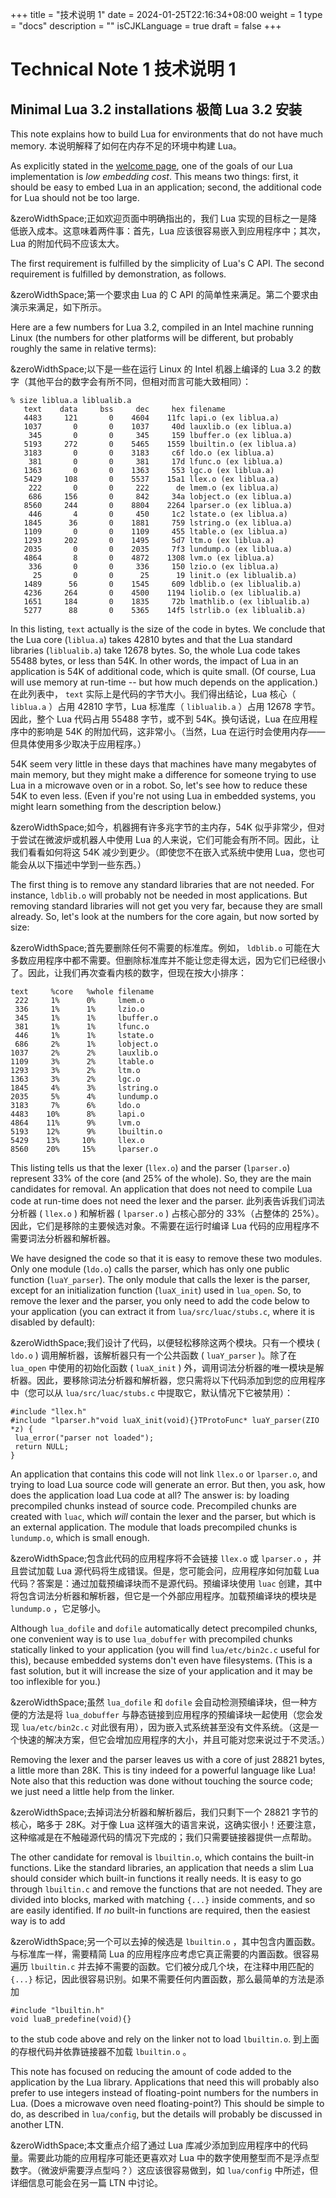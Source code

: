 +++
title = "技术说明 1"
date = 2024-01-25T22:16:34+08:00
weight = 1
type = "docs"
description = ""
isCJKLanguage = true
draft = false
+++

# Technical Note 1 技术说明 1

## Minimal Lua 3.2 installations 极简 Lua 3.2 安装

This note explains how to build Lua for environments that do not have much memory.
本说明解释了如何在内存不足的环境中构建 Lua。

As explicitly stated in the [welcome page](https://www.lua.org/home.html), one of the goals of our Lua implementation is *low embedding cost*. This means two things: first, it should be easy to embed Lua in an application; second, the additional code for Lua should not be too large.

&zeroWidthSpace;正如欢迎页面中明确指出的，我们 Lua 实现的目标之一是降低嵌入成本。这意味着两件事：首先，Lua 应该很容易嵌入到应用程序中；其次，Lua 的附加代码不应该太大。

The first requirement is fulfilled by the simplicity of Lua's C API. The second requirement is fulfilled by demonstration, as follows.

&zeroWidthSpace;第一个要求由 Lua 的 C API 的简单性来满足。第二个要求由演示来满足，如下所示。

Here are a few numbers for Lua 3.2, compiled in an Intel machine running Linux (the numbers for other platforms will be different, but probably roughly the same in relative terms):

&zeroWidthSpace;以下是一些在运行 Linux 的 Intel 机器上编译的 Lua 3.2 的数字（其他平台的数字会有所不同，但相对而言可能大致相同）：

```
% size liblua.a liblualib.a
   text    data     bss     dec     hex filename
   4483     121       0    4604    11fc lapi.o (ex liblua.a)
   1037       0       0    1037     40d lauxlib.o (ex liblua.a)
    345       0       0     345     159 lbuffer.o (ex liblua.a)
   5193     272       0    5465    1559 lbuiltin.o (ex liblua.a)
   3183       0       0    3183     c6f ldo.o (ex liblua.a)
    381       0       0     381     17d lfunc.o (ex liblua.a)
   1363       0       0    1363     553 lgc.o (ex liblua.a)
   5429     108       0    5537    15a1 llex.o (ex liblua.a)
    222       0       0     222      de lmem.o (ex liblua.a)
    686     156       0     842     34a lobject.o (ex liblua.a)
   8560     244       0    8804    2264 lparser.o (ex liblua.a)
    446       4       0     450     1c2 lstate.o (ex liblua.a)
   1845      36       0    1881     759 lstring.o (ex liblua.a)
   1109       0       0    1109     455 ltable.o (ex liblua.a)
   1293     202       0    1495     5d7 ltm.o (ex liblua.a)
   2035       0       0    2035     7f3 lundump.o (ex liblua.a)
   4864       8       0    4872    1308 lvm.o (ex liblua.a)
    336       0       0     336     150 lzio.o (ex liblua.a)
     25       0       0      25      19 linit.o (ex liblualib.a)
   1489      56       0    1545     609 ldblib.o (ex liblualib.a)
   4236     264       0    4500    1194 liolib.o (ex liblualib.a)
   1651     184       0    1835     72b lmathlib.o (ex liblualib.a)
   5277      88       0    5365    14f5 lstrlib.o (ex liblualib.a)
```

In this listing, `text` actually is the size of the code in bytes. We conclude that the Lua core (`liblua.a`) takes 42810 bytes and that the Lua standard libraries (`liblualib.a`) take 12678 bytes. So, the whole Lua code takes 55488 bytes, or less than 54K. In other words, the impact of Lua in an application is 54K of additional code, which is quite small. (Of course, Lua will use memory at run-time -- but how much depends on the application.)
在此列表中， `text` 实际上是代码的字节大小。我们得出结论，Lua 核心（ `liblua.a` ）占用 42810 字节，Lua 标准库（ `liblualib.a` ）占用 12678 字节。因此，整个 Lua 代码占用 55488 字节，或不到 54K。换句话说，Lua 在应用程序中的影响是 54K 的附加代码，这非常小。（当然，Lua 在运行时会使用内存——但具体使用多少取决于应用程序。）

54K seem very little in these days that machines have many megabytes of main memory, but they might make a difference for someone trying to use Lua in a microwave oven or in a robot. So, let's see how to reduce these 54K to even less. (Even if you're not using Lua in embedded systems, you might learn something from the description below.)

&zeroWidthSpace;如今，机器拥有许多兆字节的主内存，54K 似乎非常少，但对于尝试在微波炉或机器人中使用 Lua 的人来说，它们可能会有所不同。因此，让我们看看如何将这 54K 减少到更少。（即使您不在嵌入式系统中使用 Lua，您也可能会从以下描述中学到一些东西。）

The first thing is to remove any standard libraries that are not needed. For instance, `ldblib.o` will probably not be needed in most applications. But removing standard libraries will not get you very far, because they are small already. So, let's look at the numbers for the core again, but now sorted by size:

&zeroWidthSpace;首先要删除任何不需要的标准库。例如， `ldblib.o` 可能在大多数应用程序中都不需要。但删除标准库并不能让您走得太远，因为它们已经很小了。因此，让我们再次查看内核的数字，但现在按大小排序：

```
text     %core   %whole filename
 222     1%      0%     lmem.o
 336     1%      1%     lzio.o
 345     1%      1%     lbuffer.o
 381     1%      1%     lfunc.o
 446     1%      1%     lstate.o
 686     2%      1%     lobject.o
1037     2%      2%     lauxlib.o
1109     3%      2%     ltable.o
1293     3%      2%     ltm.o
1363     3%      2%     lgc.o
1845     4%      3%     lstring.o
2035     5%      4%     lundump.o
3183     7%      6%     ldo.o
4483    10%      8%     lapi.o
4864    11%      9%     lvm.o
5193    12%      9%     lbuiltin.o
5429    13%     10%     llex.o
8560    20%     15%     lparser.o
```

This listing tells us that the lexer (`llex.o`) and the parser (`lparser.o`) represent 33% of the core (and 25% of the whole). So, they are the main candidates for removal. An application that does not need to compile Lua code at run-time does not need the lexer and the parser.
此列表告诉我们词法分析器 ( `llex.o` ) 和解析器 ( `lparser.o` ) 占核心部分的 33%（占整体的 25%）。因此，它们是移除的主要候选对象。不需要在运行时编译 Lua 代码的应用程序不需要词法分析器和解析器。

We have designed the code so that it is easy to remove these two modules. Only one module (`ldo.o`) calls the parser, which has only one public function (`luaY_parser`). The only module that calls the lexer is the parser, except for an initialization function (`luaX_init`) used in `lua_open`. So, to remove the lexer and the parser, you only need to add the code below to your application (you can extract it from `lua/src/luac/stubs.c`, where it is disabled by default):

&zeroWidthSpace;我们设计了代码，以便轻松移除这两个模块。只有一个模块 ( `ldo.o` ) 调用解析器，该解析器只有一个公共函数 ( `luaY_parser` )。除了在 `lua_open` 中使用的初始化函数 ( `luaX_init` ) 外，调用词法分析器的唯一模块是解析器。因此，要移除词法分析器和解析器，您只需将以下代码添加到您的应用程序中（您可以从 `lua/src/luac/stubs.c` 中提取它，默认情况下它被禁用）：

```
#include "llex.h"
#include "lparser.h"void luaX_init(void){}TProtoFunc* luaY_parser(ZIO *z) {
 lua_error("parser not loaded");
 return NULL;
}
```

An application that contains this code will not link `llex.o` or `lparser.o`, and trying to load Lua source code will generate an error. But then, you ask, how does the application load Lua code at all? The answer is: by loading precompiled chunks instead of source code. Precompiled chunks are created with `luac`, which *will* contain the lexer and the parser, but which is an external application. The module that loads precompiled chunks is `lundump.o`, which is small enough.

&zeroWidthSpace;包含此代码的应用程序将不会链接 `llex.o` 或 `lparser.o` ，并且尝试加载 Lua 源代码将生成错误。但是，您可能会问，应用程序如何加载 Lua 代码？答案是：通过加载预编译块而不是源代码。预编译块使用 `luac` 创建，其中将包含词法分析器和解析器，但它是一个外部应用程序。加载预编译块的模块是 `lundump.o` ，它足够小。

Although `lua_dofile` and `dofile` automatically detect precompiled chunks, one convenient way is to use `lua_dobuffer` with precompiled chunks statically linked to your application (you will find `lua/etc/bin2c.c` useful for this), because embedded systems don't even have filesystems. (This is a fast solution, but it will increase the size of your application and it may be too inflexible for you.)

&zeroWidthSpace;虽然 `lua_dofile` 和 `dofile` 会自动检测预编译块，但一种方便的方法是将 `lua_dobuffer` 与静态链接到应用程序的预编译块一起使用（您会发现 `lua/etc/bin2c.c` 对此很有用），因为嵌入式系统甚至没有文件系统。（这是一个快速的解决方案，但它会增加应用程序的大小，并且可能对您来说过于不灵活。）

Removing the lexer and the parser leaves us with a core of just 28821 bytes, a little more than 28K. This is tiny indeed for a powerful language like Lua! Note also that this reduction was done without touching the source code; we just need a little help from the linker.

&zeroWidthSpace;去掉词法分析器和解析器后，我们只剩下一个 28821 字节的核心，略多于 28K。对于像 Lua 这样强大的语言来说，这确实很小！还要注意，这种缩减是在不触碰源代码的情况下完成的；我们只需要链接器提供一点帮助。

The other candidate for removal is `lbuiltin.o`, which contains the built-in functions. Like the standard libraries, an application that needs a slim Lua should consider which built-in functions it really needs. It is easy to go through `lbuiltin.c` and remove the functions that are not needed. They are divided into blocks, marked with matching `{...}` inside comments, and so are easily identified. If *no* built-in functions are required, then the easiest way is to add

&zeroWidthSpace;另一个可以去掉的候选是 `lbuiltin.o` ，其中包含内置函数。与标准库一样，需要精简 Lua 的应用程序应考虑它真正需要的内置函数。很容易遍历 `lbuiltin.c` 并去掉不需要的函数。它们被分成几个块，在注释中用匹配的 `{...}` 标记，因此很容易识别。如果不需要任何内置函数，那么最简单的方法是添加

```
#include "lbuiltin.h"
void luaB_predefine(void){}
```

to the stub code above and rely on the linker not to load `lbuiltin.o`.
到上面的存根代码并依靠链接器不加载 `lbuiltin.o` 。

This note has focused on reducing the amount of code added to the application by the Lua library. Applications that need this will probably also prefer to use integers instead of floating-point numbers for the numbers in Lua. (Does a microwave oven need floating-point?) This should be simple to do, as described in `lua/config`, but the details will probably be discussed in another LTN.

&zeroWidthSpace;本文重点介绍了通过 Lua 库减少添加到应用程序中的代码量。需要此功能的应用程序可能还更喜欢对 Lua 中的数字使用整型而不是浮点型数字。（微波炉需要浮点型吗？）这应该很容易做到，如 `lua/config` 中所述，但详细信息可能会在另一篇 LTN 中讨论。
